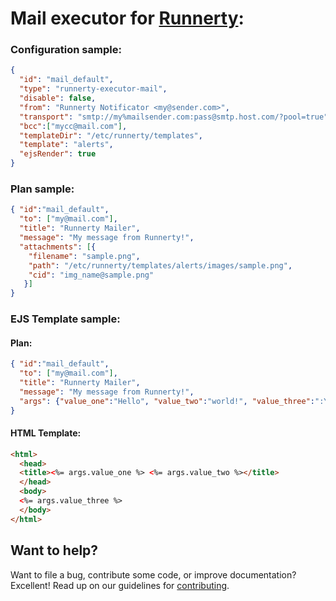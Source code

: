 # Mail executor for [Runnerty]:

### Configuration sample:
```json
{
  "id": "mail_default",
  "type": "runnerty-executor-mail",
  "disable": false,
  "from": "Runnerty Notificator <my@sender.com>",
  "transport": "smtp://my%mailsender.com:pass@smtp.host.com/?pool=true",
  "bcc":["mycc@mail.com"],
  "templateDir": "/etc/runnerty/templates",
  "template": "alerts",
  "ejsRender": true
}
```

### Plan sample:
```json
{ "id":"mail_default",  
  "to": ["my@mail.com"],
  "title": "Runnerty Mailer",
  "message": "My message from Runnerty!",
  "attachments": [{
    "filename": "sample.png",
    "path": "/etc/runnerty/templates/alerts/images/sample.png",
    "cid": "img_name@sample.png"
   }]
}
```

### EJS Template sample:
#### Plan:
```json
{ "id":"mail_default",  
  "to": ["my@mail.com"],
  "title": "Runnerty Mailer",
  "message": "My message from Runnerty!",
  "args": {"value_one":"Hello", "value_two":"world!", "value_three":":YYYY"}
}
```
#### HTML Template:
```html
<html>
  <head>
  <title><%= args.value_one %> <%= args.value_two %></title>
  </head>
  <body>
  <%= args.value_three %>
  </body>
</html>
```

## Want to help?

Want to file a bug, contribute some code, or improve documentation? Excellent! Read up on our
guidelines for [contributing][contributing].

[contributing]: https://github.com/Coderty/runnerty/blob/master/CONTRIBUTING.md
[Runnerty]: http://www.runnerty.io
